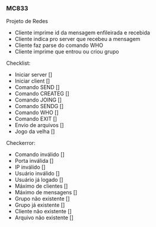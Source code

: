 ### MC833
Projeto de Redes

- Cliente imprime id da mensagem enfileirada e recebida
- Cliente indica pro server que recebeu a mensagem
- Cliente faz parse do comando WHO
- Cliente imprime que entrou ou criou grupo

Checklist:

- Iniciar server []
- Iniciar client []
- Comando SEND []
- Comando CREATEG []
- Comando JOING []
- Comando SENDG []
- Comando WHO []
- Comando EXIT []
- Envio de arquivos []
- Jogo da velha []

Checkerror:

- Comando inválido []
- Porta inválida []
- IP inválido []
- Usuário inválido []
- Usuário já logado []
- Máximo de clientes []
- Máximo de mensagens []
- Grupo não existente []
- Grupo já existente []
- Cliente não existente []
- Arquivo não existente []

